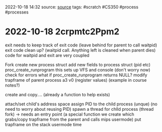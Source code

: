 2022-10-18 14:32
source: [source]()
tags: #scratch #CS350 #process #processes 

#  2022-10-18 2crpmtc2Ppm2

exit needs to keep track of exit code (leave behind for parent to call waitpid)
exit code clean up? (waitpid call. Anything left is cleaned when parent dies)
code for waitpid and exit are very coupled

Fork
create new process struct
	add new fields to process struct (pid etc)
	proc_create_runprogram
		this sets up VFS and console (don't worry now)
	check for errors
		what if proc_create_runprogram returns NULL? 
			modify trapframe of parent process a3 v0 (register values) (example in course notes?)
			

create and copy.... (already a function to help exists)
	
attach/set child's address space
assign PID to the child process (unque) (no need to worry about reusing PID)
spawn a thread for chlld process (thread fork) -> needs an entry point (a special function we create which grabs/copy trapframe from the parent and calls mips usermode)
put trapframe on the stack 
usermode time

